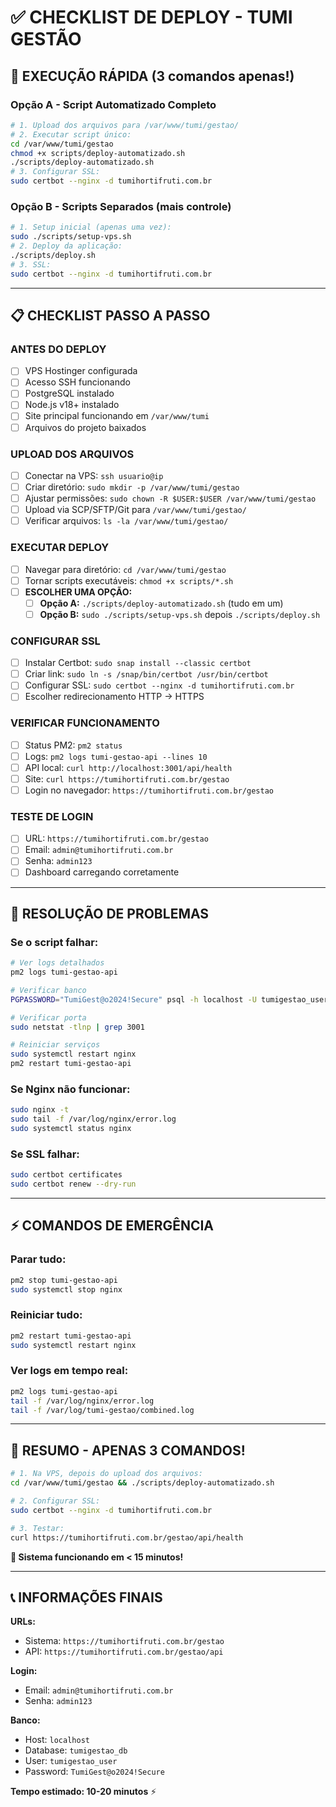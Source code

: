 # ✅ CHECKLIST DE DEPLOY - TUMI GESTÃO

## 🎯 EXECUÇÃO RÁPIDA (3 comandos apenas!)

### **Opção A - Script Automatizado Completo**
```bash
# 1. Upload dos arquivos para /var/www/tumi/gestao/
# 2. Executar script único:
cd /var/www/tumi/gestao
chmod +x scripts/deploy-automatizado.sh
./scripts/deploy-automatizado.sh
# 3. Configurar SSL:
sudo certbot --nginx -d tumihortifruti.com.br
```

### **Opção B - Scripts Separados (mais controle)**
```bash
# 1. Setup inicial (apenas uma vez):
sudo ./scripts/setup-vps.sh
# 2. Deploy da aplicação:
./scripts/deploy.sh
# 3. SSL:
sudo certbot --nginx -d tumihortifruti.com.br
```

---

## 📋 CHECKLIST PASSO A PASSO

### **ANTES DO DEPLOY**
- [ ] VPS Hostinger configurada
- [ ] Acesso SSH funcionando
- [ ] PostgreSQL instalado
- [ ] Node.js v18+ instalado  
- [ ] Site principal funcionando em `/var/www/tumi`
- [ ] Arquivos do projeto baixados

### **UPLOAD DOS ARQUIVOS**
- [ ] Conectar na VPS: `ssh usuario@ip`
- [ ] Criar diretório: `sudo mkdir -p /var/www/tumi/gestao`
- [ ] Ajustar permissões: `sudo chown -R $USER:$USER /var/www/tumi/gestao`
- [ ] Upload via SCP/SFTP/Git para `/var/www/tumi/gestao/`
- [ ] Verificar arquivos: `ls -la /var/www/tumi/gestao/`

### **EXECUTAR DEPLOY**
- [ ] Navegar para diretório: `cd /var/www/tumi/gestao`
- [ ] Tornar scripts executáveis: `chmod +x scripts/*.sh`
- [ ] **ESCOLHER UMA OPÇÃO:**
  - [ ] **Opção A:** `./scripts/deploy-automatizado.sh` (tudo em um)
  - [ ] **Opção B:** `sudo ./scripts/setup-vps.sh` depois `./scripts/deploy.sh`

### **CONFIGURAR SSL**
- [ ] Instalar Certbot: `sudo snap install --classic certbot`
- [ ] Criar link: `sudo ln -s /snap/bin/certbot /usr/bin/certbot`
- [ ] Configurar SSL: `sudo certbot --nginx -d tumihortifruti.com.br`
- [ ] Escolher redirecionamento HTTP → HTTPS

### **VERIFICAR FUNCIONAMENTO**
- [ ] Status PM2: `pm2 status`
- [ ] Logs: `pm2 logs tumi-gestao-api --lines 10`
- [ ] API local: `curl http://localhost:3001/api/health`
- [ ] Site: `curl https://tumihortifruti.com.br/gestao`
- [ ] Login no navegador: `https://tumihortifruti.com.br/gestao`

### **TESTE DE LOGIN**
- [ ] URL: `https://tumihortifruti.com.br/gestao`
- [ ] Email: `admin@tumihortifruti.com.br`  
- [ ] Senha: `admin123`
- [ ] Dashboard carregando corretamente

---

## 🚨 RESOLUÇÃO DE PROBLEMAS

### **Se o script falhar:**
```bash
# Ver logs detalhados
pm2 logs tumi-gestao-api

# Verificar banco
PGPASSWORD="TumiGest@o2024!Secure" psql -h localhost -U tumigestao_user -d tumigestao_db -c "SELECT now();"

# Verificar porta
sudo netstat -tlnp | grep 3001

# Reiniciar serviços
sudo systemctl restart nginx
pm2 restart tumi-gestao-api
```

### **Se Nginx não funcionar:**
```bash
sudo nginx -t
sudo tail -f /var/log/nginx/error.log
sudo systemctl status nginx
```

### **Se SSL falhar:**
```bash
sudo certbot certificates
sudo certbot renew --dry-run
```

---

## ⚡ COMANDOS DE EMERGÊNCIA

### **Parar tudo:**
```bash
pm2 stop tumi-gestao-api
sudo systemctl stop nginx
```

### **Reiniciar tudo:**
```bash
pm2 restart tumi-gestao-api
sudo systemctl restart nginx
```

### **Ver logs em tempo real:**
```bash
pm2 logs tumi-gestao-api
tail -f /var/log/nginx/error.log
tail -f /var/log/tumi-gestao/combined.log
```

---

## 🎯 RESUMO - APENAS 3 COMANDOS!

```bash
# 1. Na VPS, depois do upload dos arquivos:
cd /var/www/tumi/gestao && ./scripts/deploy-automatizado.sh

# 2. Configurar SSL:
sudo certbot --nginx -d tumihortifruti.com.br

# 3. Testar:
curl https://tumihortifruti.com.br/gestao/api/health
```

**🎉 Sistema funcionando em < 15 minutos!**

---

## 📞 INFORMAÇÕES FINAIS

**URLs:**
- Sistema: `https://tumihortifruti.com.br/gestao`
- API: `https://tumihortifruti.com.br/gestao/api`

**Login:**
- Email: `admin@tumihortifruti.com.br`
- Senha: `admin123`

**Banco:**
- Host: `localhost`
- Database: `tumigestao_db`
- User: `tumigestao_user`
- Password: `TumiGest@o2024!Secure`

**Tempo estimado: 10-20 minutos** ⚡